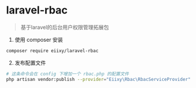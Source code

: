 # laravel-rbac
> 基于laravel的后台用户权限管理拓展包
1. 使用 composer 安装
```bash
composer require eiixy/laravel-rbac
```

2. 发布配置文件
```bash
# 这条命令会在 config 下增加一个 rbac.php 的配置文件
php artisan vendor:publish --provider="Eiixy\Rbac\RbacServiceProvider"
```
